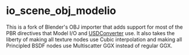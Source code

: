 # io_scene_obj_modelio

This is a fork of Blender's OBJ importer that adds support for most of the PBR directives that Model I/O and [USDConverter](https://github.com/SamusAranX/USDConverter) use.
It also takes the liberty of making all texture nodes use Cubic interpolation and making all Principled BSDF nodes use Multiscatter GGX instead of regular GGX.